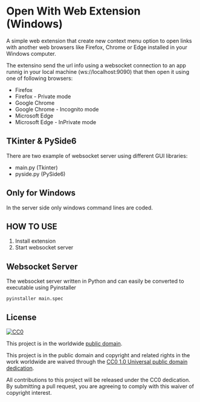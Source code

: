 
# Open With Web Extension (Windows)

A simple web extension that create new context menu option to open links with another web browsers like
Firefox, Chrome or Edge installed in your Windows computer.


The extensino send the url info using a websocket connection to an app runnig in your local machine
(ws://localhost:9090) that then open it using one of following browsers:

- Firefox
- Firefox - Private mode
- Google Chrome
- Google Chrome - Incognito mode
- Microsoft Edge
- Microsoft Edge - InPrivate mode

## TKinter & PySide6

There are two example of websocket server using different GUI libraries:
- main.py (Tkinter)
- pyside.py (PySide6)

## Only for Windows

In the server side only windows command lines are coded.

## HOW TO USE

1. Install extension
2. Start websocket server 

## Websocket Server

The websocket server written in Python and can easily be converted to executable using Pyinstaller
    
    pyinstaller main.spec

## License ##

[![CC0](https://licensebuttons.net/p/zero/1.0/88x31.png)](https://creativecommons.org/publicdomain/zero/1.0/)

This project is in the worldwide [public domain](LICENSE).

This project is in the public domain and copyright and related rights in the work worldwide are waived through the [CC0 1.0 Universal public domain dedication](https://creativecommons.org/publicdomain/zero/1.0/).

All contributions to this project will be released under the CC0 dedication. By submitting a pull request, you are agreeing to comply with this waiver of copyright interest.